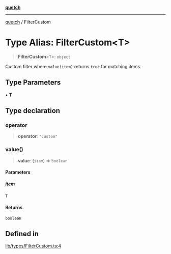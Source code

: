[**quetch**](../README.md)

***

[quetch](../README.md) / FilterCustom

# Type Alias: FilterCustom\<T\>

> **FilterCustom**\<`T`\>: `object`

Custom filter where `value(item)` returns `true` for matching items.

## Type Parameters

• **T**

## Type declaration

### operator

> **operator**: `"custom"`

### value()

> **value**: (`item`) => `boolean`

#### Parameters

##### item

`T`

#### Returns

`boolean`

## Defined in

[lib/types/FilterCustom.ts:4](https://github.com/nevoland/quetch/blob/db84578eb5eba15d3388a1c2cfad7cc80fe9fbe6/lib/types/FilterCustom.ts#L4)
